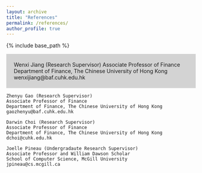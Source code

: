```yaml
---
layout: archive
title: "References"
permalink: /references/
author_profile: true
---
```


{% include base_path %}


<div style="background-color:#D3D3D3;padding:20px;">
  Wenxi Jiang (Research Supervisor)
  Associate Professor of Finance
  Department of Finance, The Chinese University of Hong Kong
  wenxijiang@baf.cuhk.edu.hk
</div>


```
Zhenyu Gao (Research Supervisor)
Associate Professor of Finance
Department of Finance, The Chinese University of Hong Kong
gaozhenyu@baf.cuhk.edu.hk
```

```
Darwin Choi (Research Supervisor)
Associate Professor of Finance
Department of Finance, The Chinese University of Hong Kong
dchoi@cuhk.edu.hk
```

```
Joelle Pineau (Undergradaute Research Supervisor)
Associate Professor and William Dawson Scholar
School of Computer Science, McGill University
jpineau@cs.mcgill.ca
```


